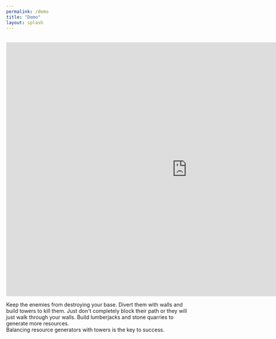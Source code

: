```yaml
---
permalink: /demo
title: "Demo"
layout: splash
---
```

<br>
<iframe frameborder="0" src="https://itch.io/embed-upload/3246395?color=000000" allowfullscreen="0" width="980" height="688"></iframe>  
  
Keep the enemies from destroying your base. Divert them with walls and build towers to kill them. Just don't completely block their path or they will just walk through your walls. Build lumberjacks and stone quarries to generate more resources.  
Balancing resource generators with towers is the key to success.  
